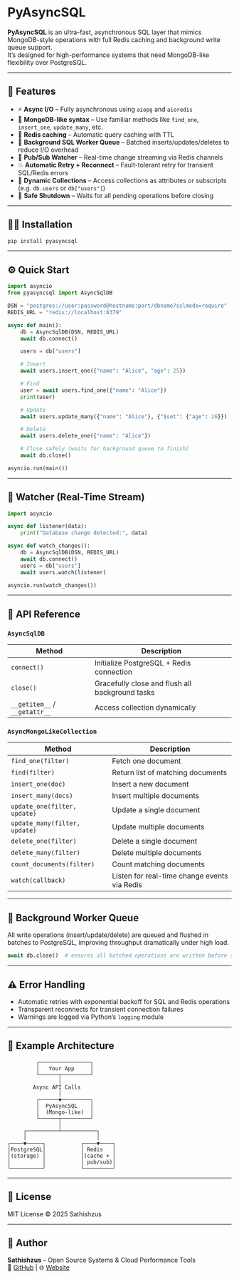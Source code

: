 # PyAsyncSQL

**PyAsyncSQL** is an ultra-fast, asynchronous SQL layer that mimics MongoDB-style operations with full Redis caching and background write queue support.  
It’s designed for high-performance systems that need MongoDB-like flexibility over PostgreSQL.

---

## 🚀 Features

- ⚡ **Async I/O** – Fully asynchronous using `aiopg` and `aioredis`  
- 🧠 **MongoDB-like syntax** – Use familiar methods like `find_one`, `insert_one`, `update_many`, etc.  
- 🔁 **Redis caching** – Automatic query caching with TTL  
- 🧩 **Background SQL Worker Queue** – Batched inserts/updates/deletes to reduce I/O overhead  
- 🔎 **Pub/Sub Watcher** – Real-time change streaming via Redis channels  
- 💥 **Automatic Retry + Reconnect** – Fault-tolerant retry for transient SQL/Redis errors  
- 🧰 **Dynamic Collections** – Access collections as attributes or subscripts (e.g. `db.users` or `db["users"]`)  
- 🧹 **Safe Shutdown** – Waits for all pending operations before closing

---

## 🧑‍💻 Installation

```bash
pip install pyasyncsql
```

---

## ⚙️ Quick Start

```python
import asyncio
from pyasyncsql import AsyncSqlDB

DSN = "postgres://user:password@hostname:port/dbname?sslmode=require"
REDIS_URL = "redis://localhost:6379"

async def main():
    db = AsyncSqlDB(DSN, REDIS_URL)
    await db.connect()

    users = db["users"]

    # Insert
    await users.insert_one({"name": "Alice", "age": 25})

    # Find
    user = await users.find_one({"name": "Alice"})
    print(user)

    # Update
    await users.update_many({"name": "Alice"}, {"$set": {"age": 26}})

    # Delete
    await users.delete_one({"name": "Alice"})

    # Close safely (waits for background queue to finish)
    await db.close()

asyncio.run(main())
```

---

## 🔄 Watcher (Real-Time Stream)

```python
import asyncio

async def listener(data):
    print("Database change detected:", data)

async def watch_changes():
    db = AsyncSqlDB(DSN, REDIS_URL)
    await db.connect()
    users = db["users"]
    await users.watch(listener)

asyncio.run(watch_changes())
```

---

## 🧮 API Reference

### `AsyncSqlDB`
| Method | Description |
|--------|-------------|
| `connect()` | Initialize PostgreSQL + Redis connection |
| `close()` | Gracefully close and flush all background tasks |
| `__getitem__` / `__getattr__` | Access collection dynamically |

### `AsyncMongoLikeCollection`
| Method | Description |
|--------|-------------|
| `find_one(filter)` | Fetch one document |
| `find(filter)` | Return list of matching documents |
| `insert_one(doc)` | Insert a new document |
| `insert_many(docs)` | Insert multiple documents |
| `update_one(filter, update)` | Update a single document |
| `update_many(filter, update)` | Update multiple documents |
| `delete_one(filter)` | Delete a single document |
| `delete_many(filter)` | Delete multiple documents |
| `count_documents(filter)` | Count matching documents |
| `watch(callback)` | Listen for real-time change events via Redis |

---

## 🧱 Background Worker Queue

All write operations (insert/update/delete) are queued and flushed in batches to PostgreSQL, improving throughput dramatically under high load.

```python
await db.close()  # ensures all batched operations are written before shutdown
```

---

## ⚠️ Error Handling

- Automatic retries with exponential backoff for SQL and Redis operations  
- Transparent reconnects for transient connection failures  
- Warnings are logged via Python’s `logging` module

---

## 🧰 Example Architecture

```text
         ┌────────────────┐
         │   Your App     │
         └──────┬─────────┘
                │
        Async API Calls
                │
         ┌──────▼─────────┐
         │  PyAsyncSQL    │
         │  (Mongo-like)  │
         └──────┬─────────┘
                │
     ┌──────────┴───────────┐
     │                      │
┌────▼─────┐           ┌────▼────┐
│PostgreSQL│           │ Redis   │
│(storage) │           │(cache + │
│          │           │ pub/sub)│
└──────────┘           └─────────┘
```

---

## 🧾 License

MIT License © 2025 Sathishzus

---

## 💬 Author

**Sathishzus** – Open Source Systems & Cloud Performance Tools  
🔗 [GitHub](https://github.com/sathishzuss) | 🌐 [Website](https://sathishzus.qzz.io)

